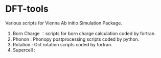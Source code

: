 # DFT-tools
Various scripts for Vienna Ab initio Simulation Package.
1. Born Charge ：scripts for born charge calculation coded by fortran.
2. Phonon : Phonopy postprocessing scripts coded by python. 
3. Rotation : Oct rotation scripts coded by fortran. 
4. Supercell : 

